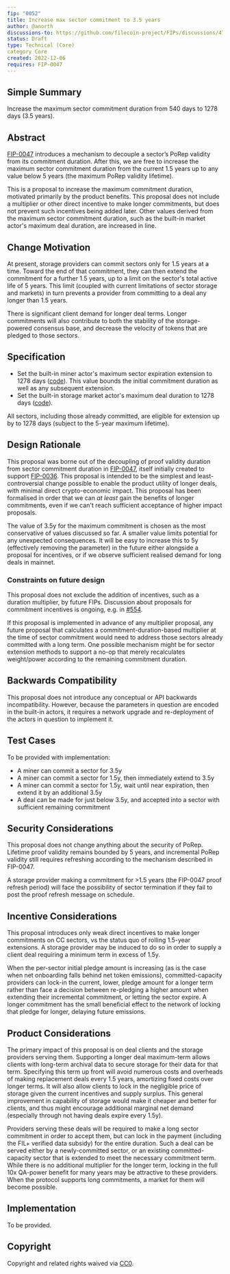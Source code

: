```yaml
---
fip: "0052"
title: Increase max sector commitment to 3.5 years
author: @anorth
discussions-to: https://github.com/filecoin-project/FIPs/discussions/475
status: Draft
type: Technical (Core)
category Core
created: 2022-12-06
requires: FIP-0047
---
```

## Simple Summary
Increase the maximum sector commitment duration from 540 days to 1278 days (3.5 years).

## Abstract
[FIP-0047](https://github.com/filecoin-project/FIPs/blob/master/FIPS/fip-0047.md) 
introduces a mechanism to decouple a sector’s PoRep validity from its commitment duration.
After this, we are free to increase the maximum sector commitment duration from the current 1.5 years
up to any value below 5 years (the maximum PoRep validity lifetime).

This is a proposal to increase the maximum commitment duration, motivated primarily by the product benefits.
This proposal does not include a multiplier or other direct incentive to make longer commitments,
but does not prevent such incentives being added later.
Other values derived from the maximum sector commitment duration, 
such as the built-in market actor's maximum deal duration, are increased in line.

## Change Motivation
At present, storage providers can commit sectors only for 1.5 years at a time.
Toward the end of that commitment, they can then extend the commitment for a further 1.5 years,
up to a limit on the sector's total active life of 5 years.
This limit (coupled with current limitations of sector storage and markets) in turn prevents a provider
from committing to a deal any longer than 1.5 years.

There is significant client demand for longer deal terms.
Longer commitments will also contribute to both the stability of the storage-powered consensus base,
and decrease the velocity of tokens that are pledged to those sectors.

## Specification
- Set the built-in miner actor's maximum sector expiration extension to 1278 days 
  ([code](https://github.com/filecoin-project/builtin-actors/blob/a6250c71cd099b781912b71ae4dec9809aec3fb9/runtime/src/runtime/policy.rs#L367)).
  This value bounds the initial commitment duration as well as any subsequent extension.
- Set the built-in storage market actor's maximum deal duration to 1278 days
  ([code](https://github.com/filecoin-project/builtin-actors/blob/dc8077c30694bda58559cd057c6d1a0e1b73fc6e/actors/market/src/policy.rs#L22)).

All sectors, including those already committed, are eligible for extension up by to 1278 days (subject to the 5-year maximum lifetime).

## Design Rationale
This proposal was borne out of the decoupling of proof validity duration from sector commitment duration in
[FIP-0047](https://github.com/filecoin-project/FIPs/blob/master/FIPS/fip-0047.md), itself initially created 
to support [FIP-0036](https://github.com/filecoin-project/FIPs/blob/master/FIPS/fip-0036.md).
This proposal is intended to be the simplest and least-controversial change possible to enable the 
product utility of longer deals, with minimal direct crypto-economic impact.
This proposal has been formalised in order that we can _at least_ gain the benefits of longer commitments,
even if we can't reach sufficient acceptance of higher impact proposals.

The value of 3.5y for the maximum commitment is chosen as the most conservative of values discussed so far.
A smaller value limits potential for any unexpected consequences.
It will be easy to increase this to 5y (effectively removing the parameter) in the future either
alongside a proposal for incentives, 
or if we observe sufficient realised demand for long deals in mainnet.

### Constraints on future design
This proposal does not exclude the addition of incentives, such as a duration multiplier, by future FIPs.
Discussion about proposals for commitment incentives is ongoing, 
e.g. in [#554](https://github.com/filecoin-project/FIPs/discussions/554).

If this proposal is implemented in advance of any multiplier proposal, 
any future proposal that calculates a commitment-duration-based multiplier at the time of sector commitment 
would need to address those sectors already committed with a long term.
One possible mechanism might be for sector extension methods to support a no-op 
that merely recalculates weight/power according to the remaining commitment duration.

## Backwards Compatibility
This proposal does not introduce any conceptual or API backwards incompatibility.
However, because the parameters in question are encoded in the built-in actors, 
it requires a network upgrade and re-deployment of the actors in question to implement it.

## Test Cases
To be provided with implementation:
- A miner can commit a sector for 3.5y
- A miner can commit a sector for 1.5y, then immediately extend to 3.5y
- A miner can commit a sector for 1.5y, wait until near expiration, then extend it by an additional 3.5y
- A deal can be made for just below 3.5y, and accepted into a sector with sufficient remaining commitment

## Security Considerations
This proposal does not change anything about the security of PoRep.
Lifetime proof validity remains bounded by 5 years, 
and incremental PoRep validity still requires refreshing according to the mechanism described in FIP-0047.

A storage provider making a commitment for >1.5 years (the FIP-0047 proof refresh period) will
face the possibility of sector termination if they fail to post the proof refresh message on schedule.

## Incentive Considerations
This proposal introduces only weak direct incentives to make longer commitments on CC sectors,
vs the status quo of rolling 1.5-year extensions.
A storage provider may be induced to do so in order to supply a client deal
requiring a minimum term in excess of 1.5y.

When the per-sector initial pledge amount is increasing (as is the case when net onboarding falls behind net token emissions),
committed-capacity providers can lock-in the current, lower, pledge amount for a longer term
rather than face a decision between re-pledging a higher amount when extending their incremental commitment,
or letting the sector expire.
A longer commitment has the small beneficial effect to the network of locking that pledge for longer, delaying future emissions.

## Product Considerations
The primary impact of this proposal is on deal clients and the storage providers serving them.
Supporting a longer deal maximum-term allows clients with long-term archival data to secure storage for their data for that term.
Specifying this term up front will avoid numerous costs and overheads of making replacement deals every 1.5 years,
amortizing fixed costs over longer terms.
It will also allow clients to lock in the negligible price of storage given the current incentives and supply surplus.
This general improvement in capability of storage would make it cheaper and better for clients,
and thus might encourage additional marginal net demand (especially through not having deals expire every 1.5y).

Providers serving these deals will be required to make a long sector commitment in order to accept them,
but can lock in the payment (including the FIL+ verified data subsidy) for the entire duration.
Such a deal can be served either by a newly-committed sector, or an existing committed-capacity sector
that is extended to meet the necessary commitment term.
While there is no additional multiplier for the longer term,
locking in the full 10x QA-power benefit for many years may be attractive to these providers.
When the protocol supports long commitments, a market for them will become possible.

## Implementation
To be provided.

## Copyright
Copyright and related rights waived via [CC0](https://creativecommons.org/publicdomain/zero/1.0/).
